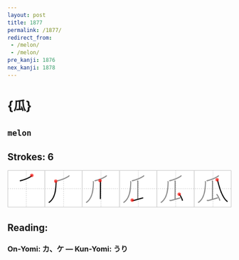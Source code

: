 ```yaml
---
layout: post
title: 1877
permalink: /1877/
redirect_from:
 - /melon/
 - /melon/
pre_kanji: 1876
nex_kanji: 1878
---
```


# {瓜}

## `melon`

## Strokes: 6

<div class="stroke"><img src="../images/E7939C.png" /></div>

## Reading:

### On-Yomi: カ、ケ &mdash; Kun-Yomi: うり
